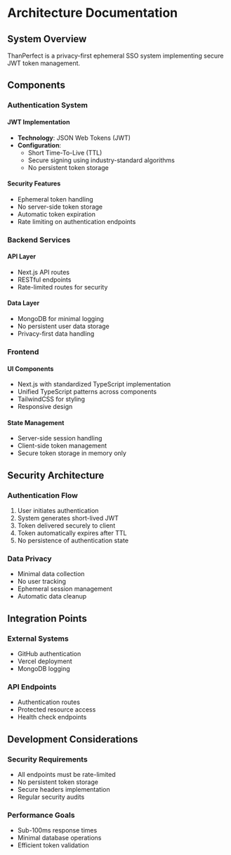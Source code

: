 # Architecture Documentation

## System Overview

ThanPerfect is a privacy-first ephemeral SSO system implementing secure JWT token management.

## Components

### Authentication System

#### JWT Implementation
- **Technology**: JSON Web Tokens (JWT)
- **Configuration**: 
  - Short Time-To-Live (TTL)
  - Secure signing using industry-standard algorithms
  - No persistent token storage

#### Security Features
- Ephemeral token handling
- No server-side token storage
- Automatic token expiration
- Rate limiting on authentication endpoints

### Backend Services

#### API Layer
- Next.js API routes
- RESTful endpoints
- Rate-limited routes for security

#### Data Layer
- MongoDB for minimal logging
- No persistent user data storage
- Privacy-first data handling

### Frontend

#### UI Components
- Next.js with standardized TypeScript implementation
- Unified TypeScript patterns across components
- TailwindCSS for styling
- Responsive design

#### State Management
- Server-side session handling
- Client-side token management
- Secure token storage in memory only

## Security Architecture

### Authentication Flow
1. User initiates authentication
2. System generates short-lived JWT
3. Token delivered securely to client
4. Token automatically expires after TTL
5. No persistence of authentication state

### Data Privacy
- Minimal data collection
- No user tracking
- Ephemeral session management
- Automatic data cleanup

## Integration Points

### External Systems
- GitHub authentication
- Vercel deployment
- MongoDB logging

### API Endpoints
- Authentication routes
- Protected resource access
- Health check endpoints

## Development Considerations

### Security Requirements
- All endpoints must be rate-limited
- No persistent token storage
- Secure headers implementation
- Regular security audits

### Performance Goals
- Sub-100ms response times
- Minimal database operations
- Efficient token validation
